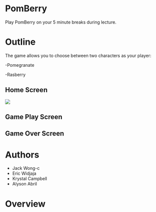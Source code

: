 # PomBerry
Play PomBerry on your 5 minute breaks during lecture. 
# Outline
The game allows you to choose between two characters as your player:

-Pomegranate

-Rasberry

## Home Screen

![](https://giphy.com/gifs/pomberry-TIQPXHWVBUo9sVrZcd)

## Game Play Screen
## Game Over Screen

# Authors

- Jack Wong-c
- Eric Widjaja
- Krystal Campbell
- Alyson Abril

# Overview
